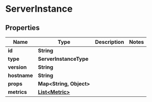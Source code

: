 

# ServerInstance


## Properties

| Name | Type | Description | Notes |
|------------ | ------------- | ------------- | -------------|
|**id** | **String** |  |  |
|**type** | **ServerInstanceType** |  |  |
|**version** | **String** |  |  |
|**hostname** | **String** |  |  |
|**props** | **Map&lt;String, Object&gt;** |  |  |
|**metrics** | [**List&lt;Metric&gt;**](Metric.md) |  |  |



